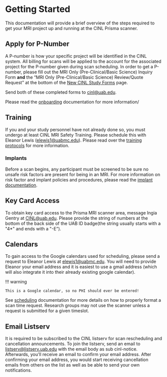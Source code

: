 # Getting Started

This documentation will provide a brief overview of the steps required to get your MRI project up and running at the CINL Prisma scanner.

## Apply for P-Number

A P-number is how your specific project will be identified in the CINL system. All billing for scans will be applied to the account for the associated project for the P-number given during scan scheduling. In order to get a P-number, please fill out the MRI Only (Pre-Clinical/Basic Science) Inquiry Form **and** the “MRI Only (Pre-Clinical/Basic Science) Review/Quote Request” at the bottom of the [New CINL Study Forms](https://redcap.dom.uab.edu/surveys/?s=PJPANNA439) page.

Send both of these completed forms to cinl@uab.edu.

Please read the [onboarding](onboarding.md) documentation for more information/

## Training

If you and your study personnel have not already done so, you must undergo at least CINL MRI Safety Training. Please schedule this with Eleanor Lewis (elewis1@uabmc.edu). Please read over the [training protocols](training.md) for more information.

### Implants

Before a scan begins, any participant must be screened to be sure no unsafe risk factors are present for being in an MRI. For more information on risk factor and implant policies and procedures, please read the [implant documentation](implants.md).

## Key Card Access

To obtain key card access to the Prisma MRI scanner area, message Ingia Gentry at CINL@uab.edu. Please provide the string of numbers at the bottom of the back side of the UAB ID badge(the string usually starts with a "4*" and ends with a "-E”).

## Calendars

To gain access to the Google calendars used for scheduling, please send a request to Eleanor Lewis at elewis1@uabmc.edu. You will need to provide Eleanor your email address and it is easiest to use a gmail address (which will also integrate it into their already existing google calendar).

!!! warning

    This is a Google calendar, so no PHI should ever be entered!

See [scheduling](scheduling.md) documentation for more details on how to properly format a scan time request. Research groups may not use the scanner unless a request is submitted for a given timeslot.

## Email Listserv

It is required to be subscribed to the CINL listserv for scan rescheduling and cancellation announcements. To join the listserv, send an email to listserv@listserv.uab.edu with the email body as sub cinl-notice. Afterwards, you’ll receive an email to confirm your email address. After confirming your email address, you would start receiving cancellation emails from others on the list as well as be able to send your own notifications.

